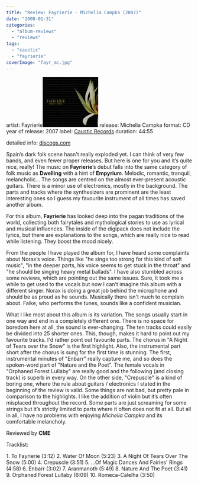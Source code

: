 ```yaml
---
title: "Review: Fayrierie - Michelia Campka (2007)"
date: "2008-01-31"
categories: 
  - "album-reviews"
  - "reviews"
tags: 
  - "caustic"
  - "fayrierie"
coverImage: "fayr_mc.jpg"
---
```


artist: Fayrierie[![](images/fayr_mc.jpg "fayr_mc")](http://www.eveningoflight.nl/wordpress/wp-content/uploads/2011/06/fayr_mc.jpg "fayr_mc") release: Michelia Campka format: CD year of release: 2007 label: [Caustic Records](http://www.causticrecords.com/) duration: 44:55

detailed info: [discogs.com](http://www.discogs.com/Fayrierie-Michelia-Campaka/release/1163241)

Spain’s dark folk scene hasn't really exploded yet. I can think of very few bands, and even fewer proper releases. But here is one for you and it’s quite nice, really! The music on **Fayrierie**’s debut falls into the same category of folk music as **Dwelling** with a hint of **Empyrium**. Melodic, romantic, tranquil, melancholic... The songs are centred on the almost ever-present acoustic guitars. There is a minor use of electronics, mostly in the background. The parts and tracks where the synthesizers are prominent are the least interesting ones so I guess my favourite instrument of all times has saved another album.

For this album, **Fayrierie** has looked deep into the pagan traditions of the world, collecting both fairytales and mythological stories to use as lyrical and musical influences. The inside of the digipack does not include the lyrics, but there are explanations to the songs, which are really nice to read while listening. They boost the mood nicely.

From the people I have played the album for, I have heard some complaints about Norax’s voice. Things like "he sings too strong for this kind of soft music", "in the deeper parts, his voice seems to get stuck in the throat" and "he should be singing heavy metal ballads". I have also stumbled across some reviews, which are pointing out the same issues. Sure, it took me a while to get used to the vocals but now I can’t imagine this album with a different singer. Norax is doing a great job behind the microphone and should be as proud as he sounds. Musically there isn't much to complain about. Falke, who performs the tunes, sounds like a confident musician.

What I like most about this album is its variation. The songs usually start in one way and end in a completely different one. There is no space for boredom here at all, the sound is ever-changing. The ten tracks could easily be divided into 25 shorter ones. This, though, makes it hard to point out my favourite tracks. I'd rather point out favourite parts. The chorus in "A Night of Tears over the Snow" is the first highlight. Also, the instrumental part short after the chorus is sung for the first time is stunning. The first, instrumental minutes of "Enbarr" really capture me, and so does the spoken-word part of "Nature and the Poet". The female vocals in "Orphaned Forest Lullaby" are really good and the following (and closing track) is superb in every way. On the other side, "Crepuscle" is a kind of boring one, where the rule about guitars / electronics I stated in the beginning of the review is valid. Some things are not bad, but pretty pale in comparison to the highlights. I like the addition of violin but it’s often misplaced throughout the record. Some parts are just screaming for some strings but it’s strictly limited to parts where it often does not fit at all. But all in all, I have no problems with enjoying _Michelia Campka_ and its comfortable melancholy.

Reviewed by **CME**

Tracklist:

1\. To Fayrierie (3:12) 2. Water Of Moon (5:23) 3. A Night Of Tears Over The Snow (5:00) 4. Crepuscle (3:51) 5. ...Of Magic Dances And Fairies' Rings (4:58) 6. Enbarr (3:02) 7. Aranmanoth (5:49) 8. Nature And The Poet (3:41) 9. Orphaned Forest Lullaby (6:09) 10. Romeca-Calelha (3:50)

